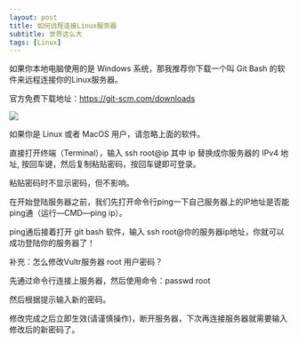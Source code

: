 ```yaml
---
layout: post
title: 如何远程连接Linux服务器
subtitle: 世界这么大
tags: [Linux]
---
```


如果你本地电脑使用的是 Windows 系统，那我推荐你下载一个叫 Git Bash 的软件来远程连接你的Linux服务器。

官方免费下载地址：https://git-scm.com/downloads

![](https://raw.githubusercontent.com/ss-ssrcom/ssrou/master/img/blog/git1.png)

如果你是 Linux 或者 MacOS 用户，请忽略上面的软件。

直接打开终端（Terminal），输入 ssh root@ip 其中 ip 替换成你服务器的 IPv4 地址, 按回车键，然后复制粘贴密码，按回车键即可登录。

粘贴密码时不显示密码，但不影响。

在开始登陆服务器之前，我们先打开命令行ping一下自己服务器上的IP地址是否能ping通（运行—CMD—ping ip）。

ping通后接着打开 git bash 软件，输入 ssh root@你的服务器ip地址，你就可以成功登陆你的服务器了！

补充：怎么修改Vultr服务器 root 用户密码？

先通过命令行连接上服务器，然后使用命令：passwd root

然后根据提示输入新的密码。

修改完成之后立即生效(请谨慎操作)，断开服务器，下次再连接服务器就需要输入修改后的新密码了。

